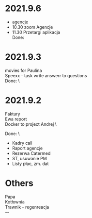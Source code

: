 # 2021.9.6
- agencje 
- 10.30 zoom Agencje
- 11.30 Przetargi aplikacja 
</br>Done:

# 2021.9.3
movies for Paulina \
Speexx - task  write answerr to questions \
Done: \

# 2021.9.2
Faktury \
Ewa report \
Docker to project Andrej \

Done: \
- Kadry call 
- Raport agencje 
- Rezerwa Catermed 
- ST, usuwanie PM
- Listy płac, zm. dat


# Others
Papa </br>
Kotłownia </br>
Trawnik - regenreacja </br>
--</br>
